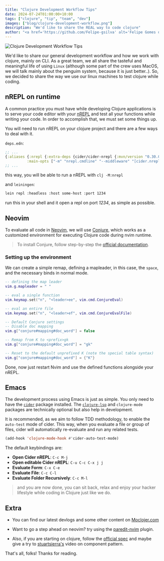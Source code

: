 ```yaml
---
title: "Clojure Development Workflow Tips"
date: 2024-07-24T01:00:00+10:00
tags: ["clojure", "tip", "team", "dev"]
images: ["blog/clojure-development-workflow.png"]
description: "We'd like to share the REAL way to code clojure"
author: "<a href='https://github.com/Felipe-gsilva' alt='Felipe Gomes da Silva content author' target='_blank'>Felipe Gomes</a>"
---
```


![Clojure Development Workflow Tips](/blog/clojure-development-workflow.png?width=50%)

We'd like to share our general development workflow and how we work with clojure, mainly on CLI. As a great team, we all share the tasteful and meaningful life of using `Linux` (although some part of the crew uses MacOS, we will talk mainly about the penguim system, because it is just better..). So, we decided to share the way we use our linux machines to test clojure while coding.


## nREPL on runtime
A common practice you must have while developing Clojure applications is to serve your code editor with your [nREPL](https://github.com/nrepl/nREPL) and test all your functions while writing your code.
In order to accomplish that, we must set some things up.

You will need to run nREPL on your clojure project and there are a few ways to deal with it.

`deps.edn`:

```clj
;; ...
{:aliases {:nrepl {:extra-deps {cider/cider-nrepl {:mvn/version "0.30.0"}}
          :main-opts ["-m" "nrepl.cmdline" "--middleware" "[cider.nrepl/cider-middleware]"]}}}
;; ...
```
this way, you will be able to run a nREPL with `clj -M:nrepl`

and `leiningen`:
``` bash
lein repl :headless :host some-host :port 1234
```
run this in your shell and it open a repl on port *1234*, as simple as possible.

## Neovim

To evaluate all code in [Neovim](https://neovim.io/), we will use [Conjure](https://github.com/Olical/conjure), which works as a customized environment for executing Clojure code during nvim runtime.

> To install Conjure, follow step-by-step the [official documentation](https://github.com/Olical/conjure?tab=readme-ov-file#installation).

### Setting up the environment

We can create a simple remap, defining a mapleader, in this case, the `space`, and the necessary binds in normal mode.

```lua
-- defining the map leader
vim.g.mapleader = " "

-- eval a single function
vim.keymap.set("n", "<leader>ee", vim.cmd.ConjureEval)

-- eval an entire file
vim.keymap.set("n", "<leader>ef", vim.cmd.ConjureEvalFile)

-- Default Conjure settings
-- Disable doc mapping
vim.g["conjure#mapping#doc_word"] = false

-- Remap from K to <prefix>gk
vim.g["conjure#mapping#doc_word"] = "gk"

-- Reset to the default unprefixed K (note the special table syntax)
vim.g["conjure#mapping#doc_word"] = {"K"}
```

Done, now just restart Nvim and use the defined functions alongside your nREPL.

## Emacs

The development process using Emacs is just as simple. You only need to have the [`cider`](https://github.com/clojure-emacs/cider) package installed. The [`clojure-lsp`](https://clojure-lsp.io) and `clojure-mode` packages are technically optional but also help in development.

It is recommended, as we aim to follow TDD methodology, to enable the `auto-test` mode of cider. This way, when you evaluate a file or group of files, cider will automatically re-evaluate and run any related tests.

```lisp
(add-hook 'clojure-mode-hook #'cider-auto-test-mode)
```

The default keybindings are:

- **Open Cider nREPL**: `C-c M-j`
- **Open editable Cider nREPL**: `C-u C-c C-x j j`
- **Evaluate Form**: `C-x C-e`
- **Evaluate File**: `C-c C-l`
- **Evaluate Folder Recursively**: `C-c M-l`

> and you are now done, you can sit back, relax and enjoy your hacker lifestyle while coding in Clojure just like we do.

## Extra

- You can find our latest devlogs and some other content on [Moclojer.com](https://www.moclojer.com/blog/) 

- Want to go a step ahead on neovim? try using the [paredit-nvim](https://github.com/julienvincent/nvim-paredit) plugin.

- Also, if you are starting on clojure, follow the [official spec](https://clojure.org/guides/install_clojure) and maybe give a try to [stuartsierra's](https://www.youtube.com/watch?v=13cmHf_kt-Q) video on component pattern.

That's all, folks! Thanks for reading.
